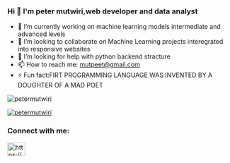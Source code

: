 ### Hi 👋 I'm peter mutwiri,web developer and data analyst


- 🔭 I’m currently working on machine learning models intermediate and advanced levels
- 👯 I’m looking to collaborate on Machine Learning projects interegrated into responsive websites
- 🤔 I’m looking for help with python backend stracture
- 📫 How to reach me: mutpeet@gmail.com
- ⚡ Fun fact:FIRT PROGRAMMING LANGUAGE WAS INVENTED BY A DOUGHTER OF A MAD POET
<p align="left"> <img src="https://komarev.com/ghpvc/?username=petermutwiri&label=Profile%20views&color=0e75b6&style=flat" alt="petermutwiri" /> </p>

<p align="left"> <a href="https://github.com/ryo-ma/github-profile-trophy"><img src="https://github-profile-trophy.vercel.app/?username=petermutwiri" alt="petermutwiri" /></a> </p>

<h3 align="left">Connect with me:</h3>
<p align="left">
<a href="https://linkedin.com/in/https://www.linkedin.com/in/peter-mutwiri-989a72234/" target="blank"><img align="center" src="https://raw.githubusercontent.com/rahuldkjain/github-profile-readme-generator/master/src/images/icons/Social/linked-in-alt.svg" alt="https://www.linkedin.com/in/peter-mutwiri-989a72234/" height="30" width="40" /></a>

